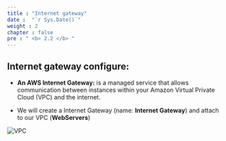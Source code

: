 ```yaml
---
title : "Internet gateway"
date :  "`r Sys.Date()`" 
weight : 2
chapter : false
pre : " <b> 2.2 </b> "
---
```


## Internet gateway configure:

- **An AWS Internet Gateway:** is a managed service that allows communication between instances within your Amazon Virtual Private Cloud (VPC) and the internet.

- We will create a Internet Gateway (name: **Internet Gateway**) and attach to our VPC (**WebServers**)

![VPC](/ws-0001/images/2-prepairation/221.png?featherlight=false&width=90pc)